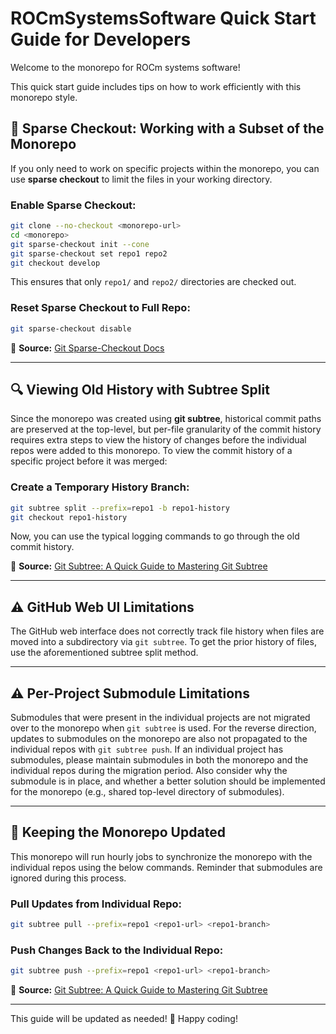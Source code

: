 # ROCmSystemsSoftware Quick Start Guide for Developers

Welcome to the monorepo for ROCm systems software!

This quick start guide includes tips on how to work efficiently with this monorepo style.

## 📂 Sparse Checkout: Working with a Subset of the Monorepo

If you only need to work on specific projects within the monorepo, you can use **sparse checkout** to limit the files in your working directory.

### Enable Sparse Checkout:
```sh
git clone --no-checkout <monorepo-url>
cd <monorepo>
git sparse-checkout init --cone
git sparse-checkout set repo1 repo2
git checkout develop
```
This ensures that only `repo1/` and `repo2/` directories are checked out.

### Reset Sparse Checkout to Full Repo:
```sh
git sparse-checkout disable
```

📌 **Source:** [Git Sparse-Checkout Docs](https://git-scm.com/docs/git-sparse-checkout)

---

## 🔍 Viewing Old History with Subtree Split

Since the monorepo was created using **git subtree**, historical commit paths are preserved at the top-level, but per-file granularity of the commit history requires extra steps to view the history of changes before the individual repos were added to this monorepo. To view the commit history of a specific project before it was merged:

### Create a Temporary History Branch:
```sh
git subtree split --prefix=repo1 -b repo1-history
git checkout repo1-history
```

Now, you can use the typical logging commands to go through the old commit history.

📌 **Source:** [Git Subtree: A Quick Guide to Mastering Git Subtree](https://gitscripts.com/git-subtree)

---

## ⚠️ GitHub Web UI Limitations

The GitHub web interface does not correctly track file history when files are moved into a subdirectory via `git subtree`. To get the prior history of files, use the aforementioned subtree split method.

---

## ⚠️ Per-Project Submodule Limitations

Submodules that were present in the individual projects are not migrated over to the monorepo when `git subtree` is used. For the reverse direction, updates to submodules on the monorepo are also not propagated to the individual repos with `git subtree push`. If an individual project has submodules, please maintain submodules in both the monorepo and the individual repos during the migration period. Also consider why the submodule is in place, and whether a better solution should be implemented for the monorepo (e.g., shared top-level directory of submodules).

---

## 🔄 Keeping the Monorepo Updated

This monorepo will run hourly jobs to synchronize the monorepo with the individual repos using the below commands. Reminder that submodules are ignored during this process.

### Pull Updates from Individual Repo:
```sh
git subtree pull --prefix=repo1 <repo1-url> <repo1-branch>
```

### Push Changes Back to the Individual Repo:
```sh
git subtree push --prefix=repo1 <repo1-url> <repo1-branch>
```

📌 **Source:** [Git Subtree: A Quick Guide to Mastering Git Subtree](https://gitscripts.com/git-subtree)

---

This guide will be updated as needed! 🚀 Happy coding!
